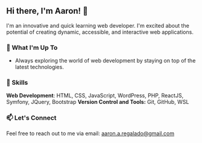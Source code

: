 ## Hi there, I'm Aaron! 👋

I'm an innovative and quick learning web developer. I'm excited about the potential of creating dynamic, accessible, and interactive web applications.

### 🌱 What I'm Up To

- Always exploring the world of web development by staying on top of the latest technologies.

### 💼 Skills

**Web Development**: HTML, CSS, JavaScript, WordPress, PHP, ReactJS, Symfony, JQuery, Bootstrap
**Version Control and Tools:** Git, GitHub, WSL

### 📫 Let's Connect

Feel free to reach out to me via email: aaron.a.regalado@gmail.com
